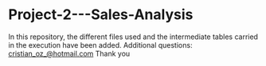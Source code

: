 # Project-2---Sales-Analysis

In this repository, the different files used and the intermediate tables carried in the execution have been added. Additional questions: cristian_oz_@hotmail.com Thank you
